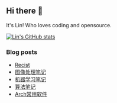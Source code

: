 ## Hi there 👋
It's Lin! Who loves coding and opensource.

[![Lin's GitHub stats](https://github-readme-stats.vercel.app/api?username=linhandev&theme=dark)](https://github.com/anuraghazra/github-readme-stats)


### Blog posts
<!-- BLOG-POST-LIST:START -->
- [Recist](https://linhandev.github.io//posts/tumor/)
- [图像处理笔记](https://linhandev.github.io//posts/image-video-processing/)
- [机器学习笔记](https://linhandev.github.io//posts/ml/)
- [算法笔记](https://linhandev.github.io//posts/algorithm/)
- [Arch常用软件](https://linhandev.github.io//posts/Arch-Apps/)
<!-- BLOG-POST-LIST:END -->


